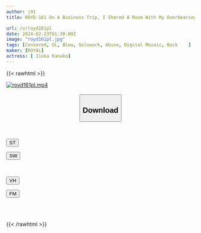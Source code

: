 ```yaml
---
author: j91
title: ROYD-161 On A Business Trip, I Shared A Room With My Overbearing, Power-harassed Female Boss... I Restrained Her Body With A Belt, Pushed Up Her Uterus Until My Head Turned White, And Relieved Her Of My Sadness By Making Her Fall Into A Female State With Continuous Creampie.Kana Morisawa

url: /v/royd161pl
date: 2024-02-23T01:30:00Z
image: "royd161pl.jpg"
tags: [Censored, OL, Blow, Solowork, Abuse, Digital Mosaic, Back	]
maker: [ROYAL]
actress: [ Iioka Kanako]
---
```



{{< rawhtml >}}

<div class="video" data-videoid="gvxgoxqblQU4kV">
    <a href="javascript:;">
        <img src="/v/royd161pl/royd161pl.jpg" width="WIDTH" height="HEIGHT" alt="royd161pl.mp4" loading="lazy">
    </a>
</div>

<script type="text/javascript" src="https://j91.asia/asset/on-demand-st.js"></script>

<br>
  <link rel="stylesheet" href="https://j91.asia/asset/bs5.css">
  
  <center>
  <button class="btn btn-primary" type="button" data-bs-toggle="collapse" data-bs-target=".multi-collapse" aria-expanded="false" aria-controls="multiCollapseExample1 multiCollapseExample2"><h2>Download</h2></button></center>
</p>
<div class="row">
  <div class="col">
    <div class="collapse multi-collapse" id="multiCollapseExample1">
      <div class="card card-body">
	      	      <br>
<div class="buttons">  
<p><a href="https://streamtape.to/v/gvxgoxqblQU4kV" target="_blank"><button class="btn-hover color-3"><i class="fa fa-download"></i> ST</button></a></p>
<p><a href="https://cdnwish.com/ge6ci9ymygiw" target="_blank"><button class="btn-hover color-2"><i class="fa fa-download"></i> SW</button></a></p></div>
    </div>
  </div>
</div>
  <div class="col">
    <div class="collapse multi-collapse" id="multiCollapseExample2">
      <div class="card card-body">
	      <br>
<div class="buttons">
<p><a href="https://vidhidepro.com/f/i506qqy66br6"><button class="btn-hover color-9"><i class="fa fa-download"></i> VH</button></a></p>
<p><a href="https://filemoon.sx/d/1l08snwm2myh"><button class="btn-hover color-8"><i class="fa fa-download"></i> FM</button></a></p></div>
<br><br>
      </div>
    </div>
  </div>
</div>

{{< /rawhtml >}}